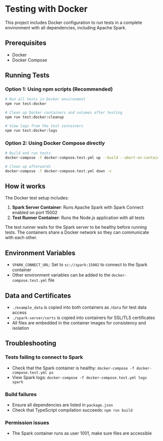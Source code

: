 # Testing with Docker

This project includes Docker configuration to run tests in a complete environment with all dependencies, including Apache Spark.

## Prerequisites

- Docker
- Docker Compose

## Running Tests

### Option 1: Using npm scripts (Recommended)

```bash
# Run all tests in Docker environment
npm run test:docker

# Clean up Docker containers and volumes after testing
npm run test:docker:cleanup

# View logs from the test containers
npm run test:docker:logs
```

### Option 2: Using Docker Compose directly

```bash
# Build and run tests
docker-compose -f docker-compose.test.yml up --build --abort-on-container-exit test-runner

# Clean up afterwards
docker-compose -f docker-compose.test.yml down -v
```

## How it works

The Docker test setup includes:

1. **Spark Server Container**: Runs Apache Spark with Spark Connect enabled on port 15002
2. **Test Runner Container**: Runs the Node.js application with all tests

The test runner waits for the Spark server to be healthy before running tests. The containers share a Docker network so they can communicate with each other.

## Environment Variables

- `SPARK_CONNECT_URL`: Set to `sc://spark:15002` to connect to the Spark container
- Other environment variables can be added to the `docker-compose.test.yml` file

## Data and Certificates

- `./example_data` is copied into both containers as `/data` for test data access
- `./spark-server/certs` is copied into containers for SSL/TLS certificates
- All files are embedded in the container images for consistency and isolation

## Troubleshooting

### Tests failing to connect to Spark

- Check that the Spark container is healthy: `docker-compose -f docker-compose.test.yml ps`
- View Spark logs: `docker-compose -f docker-compose.test.yml logs spark`

### Build failures

- Ensure all dependencies are listed in `package.json`
- Check that TypeScript compilation succeeds: `npm run build`

### Permission issues

- The Spark container runs as user 1001, make sure files are accessible
